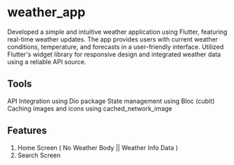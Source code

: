 # weather_app

Developed a simple and intuitive weather application using Flutter, featuring real-time weather updates. The app provides users with current weather conditions, temperature, and forecasts in a user-friendly interface. Utilized Flutter's widget library for responsive design and integrated weather data using a reliable API source.

## Tools
API Integration using Dio package
State management using Bloc (cubit)
Caching images and icons using cached_network_image

## Features
1. Home Screen ( No Weather Body || Weather Info Data )
2. Search Screen
